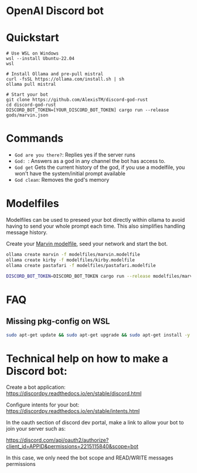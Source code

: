 OpenAI Discord bot
==================

Quickstart
=============

```
# Use WSL on Windows
wsl --install Ubuntu-22.04
wsl

# Install Ollama and pre-pull mistral
curl -fsSL https://ollama.com/install.sh | sh
ollama pull mistral

# Start your bot
git clone https://github.com/AlexisTM/discord-god-rust
cd discord-god-rust
DISCORD_BOT_TOKEN=[YOUR_DISCORD_BOT_TOKEN] cargo run --release gods/marvin.json
```

Commands
=============

- `God are you there?`: Replies yes if the server runs
- `God: `: Answers as a god in any channel the bot has access to.
- `God get` Gets the current history of the god, if you use a modelfile, you won't have the system/initial prompt available
- `God clean`: Removes the god's memory

Modelfiles
===============

Modelfiles can be used to preseed your bot directly within ollama to avoid having to send your whole prompt each time. This also simplifies handling message history.

Create your [Marvin modelfile](modelfiles/marvin.modelfile), seed your network and start the bot.

```bash
ollama create marvin -f modelfiles/marvin.modelfile
ollama create kirby -f modelfiles/kirby.modelfile
ollama create pastafari -f modelfiles/pastafari.modelfile

DISCORD_BOT_TOKEN=DISCORD_BOT_TOKEN cargo run --release modelfiles/marvin.json
```

FAQ
========

Missing pkg-config on WSL
--------------

```bash
sudo apt-get update && sudo apt-get upgrade && sudo apt-get install -y pkg-config build-essential libudev-dev
```

Technical help on how to make a Discord bot:
==================

Create a bot application: https://discordpy.readthedocs.io/en/stable/discord.html

Configure intents for your bot: https://discordpy.readthedocs.io/en/stable/intents.html

In the oauth section of discord dev portal, make a link to allow your bot to join your server such as:

https://discord.com/api/oauth2/authorize?client_id=APPID&permissions=2215115840&scope=bot

In this case, we only need the bot scope and READ/WRITE messages permissions
